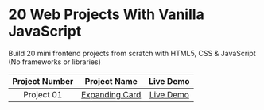 # 20 Web Projects With Vanilla JavaScript
Build 20 mini frontend projects from scratch with HTML5, CSS &amp; JavaScript (No frameworks or libraries)

|  Project Number  |            Project Name             | Live Demo |
| :-: | :----------------------------: | :-------: |
| Project 01  |       [Expanding Card]()       | [Live Demo](https://expandiing-cards.netlify.app/)  |
